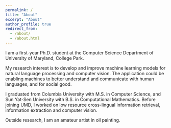```yaml
---
permalink: /
title: "About"
excerpt: "About"
author_profile: true
redirect_from: 
  - /about/
  - /about.html
---
```


I am a first-year Ph.D. student at the Computer Science Department of University of Maryland, College Park.

My research interest is to develop and improve machine learning models for natural language processing and computer vision. The application could be enabling machines to better understand and communicate with human languages, and for social good.

I graduated from Columbia University with M.S. in Computer Science, and Sun Yat-Sen University with B.S. in Computational Mathematics. Before joining UMD, I worked on low resource cross-lingual information retrieval, information extraction and computer vision.

Outside research, I am an amateur artist in oil painting.



